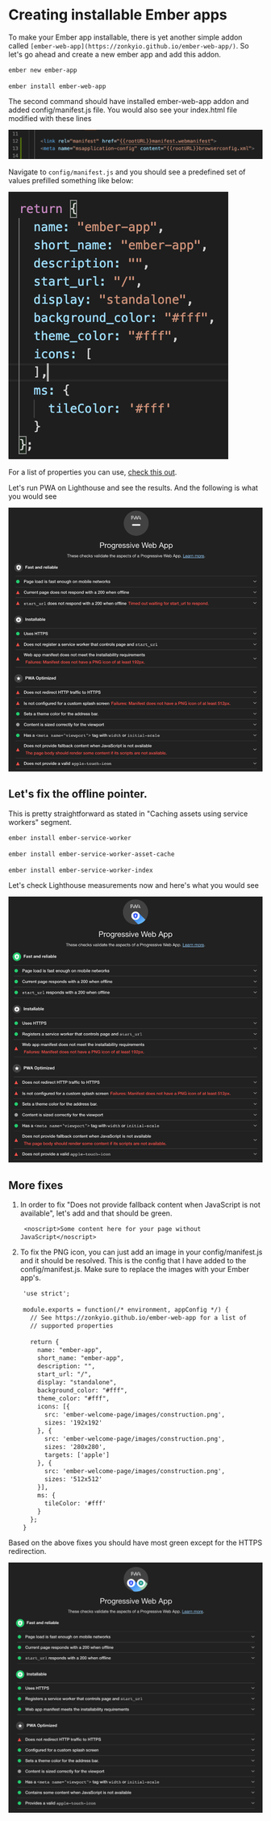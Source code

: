 # Creating installable Ember apps

To make your Ember app installable, there is yet another simple addon called `[ember-web-app](https://zonkyio.github.io/ember-web-app/)`. So let's go ahead and create a new ember app and add this addon.

    ember new ember-app
    
    ember install ember-web-app

The second command should have installed ember-web-app addon and added config/manifest.js file. You would also see your index.html file modified with these lines

![Creating%20installable%20Ember%20apps/Untitled.png](Creating%20installable%20Ember%20apps/Untitled.png)

Navigate to `config/manifest.js` and you should see a predefined set of values prefilled something like below:

![Creating%20installable%20Ember%20apps/Untitled%201.png](Creating%20installable%20Ember%20apps/Untitled%201.png)

For a list of properties you can use, [check this out](https://zonkyio.github.io/ember-web-app/docs/manifest/available-properties).

Let's run PWA on Lighthouse and see the results. And the following is what you would see

![Creating%20installable%20Ember%20apps/Untitled%202.png](Creating%20installable%20Ember%20apps/Untitled%202.png)

## Let's fix the offline pointer.

This is pretty straightforward as stated in "Caching assets using service workers" segment.

    ember install ember-service-worker
    
    ember install ember-service-worker-asset-cache
    
    ember install ember-service-worker-index

Let's check Lighthouse measurements now and here's what you would see

![Creating%20installable%20Ember%20apps/Untitled%203.png](Creating%20installable%20Ember%20apps/Untitled%203.png)

## More fixes

1. In order to fix "Does not provide fallback content when JavaScript is not available", let's add and that should be green.

        <noscript>Some content here for your page without JavaScript</noscript>

2. To fix the PNG icon, you can just add an image in your config/manifest.js and it should be resolved. This is the config that I have added to the config/manifest.js. Make sure to replace the images with your Ember app's.
```
    'use strict';
    
    module.exports = function(/* environment, appConfig */) {
      // See https://zonkyio.github.io/ember-web-app for a list of
      // supported properties
    
      return {
        name: "ember-app",
        short_name: "ember-app",
        description: "",
        start_url: "/",
        display: "standalone",
        background_color: "#fff",
        theme_color: "#fff",
        icons: [{
          src: 'ember-welcome-page/images/construction.png',
          sizes: '192x192'
        }, {
          src: 'ember-welcome-page/images/construction.png',
          sizes: '280x280',
          targets: ['apple']
        }, {
          src: 'ember-welcome-page/images/construction.png',
          sizes: '512x512'
        }],
        ms: {
          tileColor: '#fff'
        }
      };
    }
```
Based on the above fixes you should have most green except for the HTTPS redirection.

![Creating%20installable%20Ember%20apps/Untitled%204.png](Creating%20installable%20Ember%20apps/Untitled%204.png)
